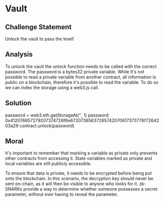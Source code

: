 # Vault

## Challenge Statement

Unlock the vault to pass the level!

## Analysis

To unlock the vault the unlock function needs to be called with the correct password. The password is a bytes32 private variable. While it's not possible to read a private variable from another contract, all information is public on a blockchain, therefore it's possible to read the variable. To do so we can index the storage using a web3.js call.


## Solution

password = web3.eth.getStorageAt('<target address>', 1)
password: 0x412076657279207374726f6e67207365637265742070617373776f7264203a29
contract.unlock(password)

## Moral

It's important to remember that marking a variable as private only prevents other contracts from accessing it. State variables marked as private and local variables are still publicly accessible.

To ensure that data is private, it needs to be encrypted before being put onto the blockchain. In this scenario, the decryption key should never be sent on-chain, as it will then be visible to anyone who looks for it. zk-SNARKs provide a way to determine whether someone possesses a secret parameter, without ever having to reveal the parameter.